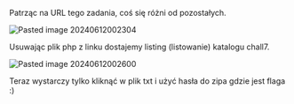 Patrząc na URL tego zadania, coś się różni od pozostałych.

![Pasted image 20240612002304](Pasted%20image%2020240612002304.png)

Usuwając plik php z linku dostajemy listing (listowanie) katalogu chall7.

![Pasted image 20240612002600](Pasted%20image%2020240612002600.png)

Teraz wystarczy tylko kliknąć w plik txt i użyć hasła do zipa gdzie jest flaga :)